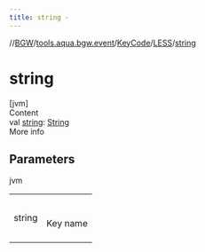 ```yaml
---
title: string -
---
```

//[BGW](../../../../index.md)/[tools.aqua.bgw.event](../../index.md)/[KeyCode](../index.md)/[LESS](index.md)/[string](string.md)



# string  
[jvm]  
Content  
val [string](string.md): [String](https://kotlinlang.org/api/latest/jvm/stdlib/kotlin/-string/index.html)  
More info  


## Parameters  
  
jvm  
  
| | |
|---|---|
| <a name="tools.aqua.bgw.event/KeyCode.LESS/string/#/PointingToDeclaration/"></a>string| <a name="tools.aqua.bgw.event/KeyCode.LESS/string/#/PointingToDeclaration/"></a><br><br>Key name<br><br>|
  
  



